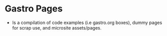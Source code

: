 # Gastro Pages

- Is a compilation of code examples (i.e gastro.org boxes), dummy pages for scrap use, and microsite assets/pages.
